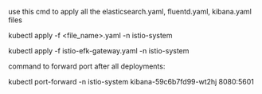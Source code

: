 use this cmd to apply all the elasticsearch.yaml, fluentd.yaml, kibana.yaml files

kubectl apply -f <file_name>.yaml -n istio-system


kubectl apply -f istio-efk-gateway.yaml -n istio-system


command to forward port after all deployments:

kubectl port-forward -n istio-system kibana-59c6b7fd99-wt2hj 8080:5601

